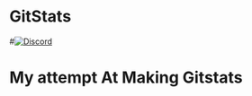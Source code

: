 # GitStats

#[![Discord](https://discordapp.com/api/servers/95608213499555840/widget.png?style=banner3)](https://discord.gg/0X6sQJODTVcNmlsr)

# My attempt At Making Gitstats
